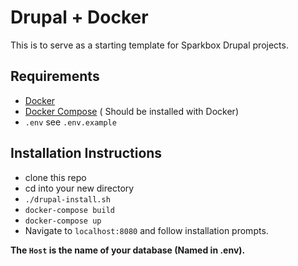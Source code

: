 # Drupal + Docker
This is to serve as a starting template for Sparkbox Drupal projects.

## Requirements
- [Docker](https://www.docker.com/)
- [Docker Compose](https://docs.docker.com/compose/install/) ( Should be installed with Docker)
- `.env` see `.env.example`

## Installation Instructions
- clone this repo
- cd into your new directory
- `./drupal-install.sh`
- `docker-compose build`
- `docker-compose up`
- Navigate to `localhost:8080` and follow installation prompts.

**The `Host` is the name of your database (Named in .env).**
